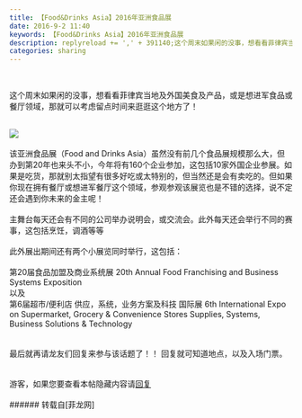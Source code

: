 ```yaml
---
title: 【Food&Drinks Asia】2016年亚洲食品展
date: 2016-9-2 11:40
keywords: 【Food&Drinks Asia】2016年亚洲食品展
description: replyreload += ',' + 391140;这个周末如果闲的没事，想看看菲律宾当地及外国美食及产品，或是想进军食品或餐厅领域，那就可以考虑留点时间来逛逛这个地方了！该亚洲食品展（Food and Drinks Asia）虽然没有前几个食品展规模那么大，但办到第20年也来头不小，今年将有160个企业参加，这包括10家外国企业参展。如果是吃货，那就别太指望有很多好吃或太特别的，但当然还是会有卖吃的。但如果你现在拥有餐厅或想进军餐厅这个领域，参观参观该展览也是不错的选择，说不定还会遇到你未来的金主呢！主舞台每天还会有不同的公司举办说明会，或交流会。此外每天还会举行不同的赛事，这包括烹饪，调酒等等此外展出期间还有两个小展览同时举行，这包括：第20届食品加盟及商业系统展 20th Annual Food Franchising and Business Systems Exposition以及第6届超市/便利店 供应，系统，业务方案及科技 国际展 6th International Expo on Supermarket, Grocery & Convenience Stores Supplies, Systems, Business Solutions & Technology最后就再请龙友们回复来参与该话题了！！ 回复就可知道地点，以及入场门票。游客，如果您要查看本帖隐藏内容请回复
categories: sharing
---
```

<td class="t_f" id="postmessage_391140">

<script type="a211b8271539543e3bfac15c-text/javascript">replyreload += ',' + 391140;</script><br/>
这个周末如果闲的没事，想看看菲律宾当地及外国美食及产品，或是想进军食品或餐厅领域，那就可以考虑留点时间来逛逛这个地方了！<br/>
<br/>

<img aid="420724" data-cf-modified-a211b8271539543e3bfac15c-="" file="data/attachment/forum/201609/02/113903mdbgig4n4nm4jy6m.png.thumb.jpg" id="aimg_420724" inpost="1" onclick="" onmouseover="" src="http://www.flw.ph/data/attachment/forum/201609/02/113903mdbgig4n4nm4jy6m.png" style="cursor:pointer" zoomfile="data/attachment/forum/201609/02/113903mdbgig4n4nm4jy6m.png"/>


<br/>
<br/>
该亚洲食品展（Food and Drinks Asia）虽然没有前几个食品展规模那么大，但办到第20年也来头不小，今年将有160个企业参加，这包括10家外国企业参展。如果是吃货，那就别太指望有很多好吃或太特别的，但当然还是会有卖吃的。但如果你现在拥有餐厅或想进军餐厅这个领域，参观参观该展览也是不错的选择，说不定还会遇到你未来的金主呢！<br/>
<br/>
主舞台每天还会有不同的公司举办说明会，或交流会。此外每天还会举行不同的赛事，这包括烹饪，调酒等等<br/>
<br/>
此外展出期间还有两个小展览同时举行，这包括：<br/>
<br/>
第20届食品加盟及商业系统展 20th Annual Food Franchising and Business Systems Exposition<br/>
以及<br/>
第6届超市/便利店 供应，系统，业务方案及科技 国际展 6th International Expo on Supermarket, Grocery &amp; Convenience Stores Supplies, Systems, Business Solutions &amp; Technology<br/>
<br/>
<br/>
最后就再请龙友们回复来参与该话题了！！ 回复就可知道地点，以及入场门票。<br/>
<br/>
<br/>
<div class="locked">游客，如果您要查看本帖隐藏内容请<a data-cf-modified-a211b8271539543e3bfac15c-="" href="forum.php?mod=post&amp;action=reply&amp;fid=47&amp;tid=143949" onclick="if (!window.__cfRLUnblockHandlers) return false; showWindow('reply', this.href)">回复</a></div><br/>
</td>
###### 转载自[菲龙网]